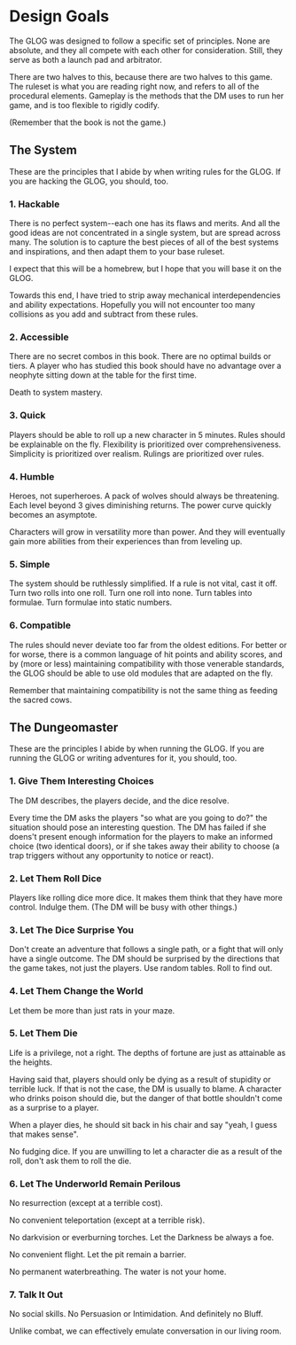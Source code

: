 # Design Goals

The GLOG was designed to follow a specific set of principles.  None are absolute, and they all compete with each other for consideration.  Still, they serve as both a launch pad and arbitrator.

There are two halves to this, because there are two halves to this game.  The ruleset is what you are reading right now, and refers to all of the procedural elements.  Gameplay is the methods that the DM uses to run her game, and is too flexible to rigidly codify.

(Remember that the book is not the game.)

## The System

These are the principles that I abide by when writing rules for the GLOG.  If you are hacking the GLOG, you should, too.

### 1. Hackable

There is no perfect system--each one has its flaws and merits.  And all the good ideas are not concentrated in a single system, but are spread across many.  The solution is to capture the best pieces of all of the best systems and inspirations, and then adapt them to your base ruleset.  

I expect that this will be a homebrew, but I hope that you will base it on the GLOG.

Towards this end, I have tried to strip away mechanical interdependencies and ability expectations.  Hopefully you will not encounter too many collisions as you add and subtract from these rules.

### 2. Accessible

There are no secret combos in this book.  There are no optimal builds or tiers.  A player who has studied this book should have no advantage over a neophyte sitting down at the table for the first time.

Death to system mastery.

### 3. Quick

Players should be able to roll up a new character in 5 minutes.  Rules should be explainable on the fly.  Flexibility is prioritized over comprehensiveness.  Simplicity is prioritized over realism.  Rulings are prioritized over rules.

### 4. Humble

Heroes, not superheroes.  A pack of wolves should always be threatening.  Each level beyond 3 gives diminishing returns.  The power curve quickly becomes an asymptote.  

Characters will grow in versatility more than power.  And they will eventually gain more abilities from their experiences than from leveling up.

### 5. Simple

The system should be ruthlessly simplified.  If a rule is not vital, cast it off.  Turn two rolls into one roll.  Turn one roll into none.  Turn tables into formulae.  Turn formulae into static numbers.

### 6. Compatible

The rules should never deviate too far from the oldest editions.  For better or for worse, there is a common language of hit points and ability scores, and by (more or less) maintaining compatibility with those venerable standards, the GLOG should be able to use old modules that are adapted on the fly.

Remember that maintaining compatibility is not the same thing as feeding the sacred cows.

## The Dungeomaster

These are the principles I abide by when running the GLOG.  If you are running the GLOG or writing adventures for it, you should, too.

### 1. Give Them Interesting Choices

The DM describes, the players decide, and the dice resolve.

Every time the DM asks the players "so what are you going to do?" the situation should pose an interesting question.  The DM has failed if she doens't present enough information for the players to make an informed choice (two identical doors), or if she takes away their ability to choose (a trap triggers without any opportunity to notice or react).

### 2. Let Them Roll Dice

Players like rolling dice more dice.  It makes them think that they have more control.  Indulge them.  (The DM will be busy with other things.)

### 3. Let The Dice Surprise You

Don't create an adventure that follows a single path, or a fight that will only have a single outcome.  The DM should be surprised by the directions that the game takes, not just the players.  Use random tables.  Roll to find out.

### 4. Let Them Change the World

Let them be more than just rats in your maze. 

### 5. Let Them Die

Life is a privilege, not a right.  The depths of fortune are just as attainable as the heights.

Having said that, players should only be dying as a result of stupidity or terrible luck.  If that is not the case, the DM is usually to blame.  A character who drinks poison should die, but the danger of that bottle shouldn't come as a surprise to a player.

When a player dies, he should sit back in his chair and say "yeah, I guess that makes sense".

No fudging dice.  If you are unwilling to let a character die as a result of the roll, don't ask them to roll the die.

### 6. Let The Underworld Remain Perilous

No resurrection (except at a terrible cost).

No convenient teleportation (except at a terrible risk).

No darkvision or everburning torches.  Let the Darkness be always a foe.

No convenient flight.  Let the pit remain a barrier.

No permanent waterbreathing.  The water is not your home.

### 7. Talk It Out

No social skills.  No Persuasion or Intimidation.  And definitely no Bluff.

Unlike combat, we can effectively emulate conversation in our living room.
